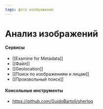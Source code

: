 ```yaml
---
tags: фото изображение
---
```


# Анализ изображений
#### Сервисы
- [[Examine for Metadata]]
- [[Файл]]
- [[Geolocation]]
- [[Поиск по изображениям и лицам]]
- [[Произвольный поиск]]

#### Консольные инструменты
- https://github.com/GuidoBartoli/sherloq